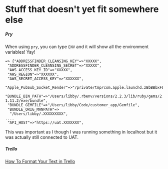 # Stuff that doesn't yet fit somewhere else

##### Pry
When using `pry`, you can type `ENV` and it will show all the environment variables! Yay!

```
=> {"ADDRESSFINDER_CLEANSING_KEY"=>"XXXXX",
 "ADDRESSFINDER_CLEANSING_SECRET"=>"XXXXX",
 "AWS_ACCESS_KEY_ID"=>"XXXXX",
 "AWS_REGION"=>"XXXXXX",
 "AWS_SECRET_ACCESS_KEY"=>"XXXXXX",
 "Apple_PubSub_Socket_Render"=>"/private/tmp/com.apple.launchd.zBbBBbxFLf/Render",
 "BUNDLE_BIN_PATH"=>"/Users/libby/.rbenv/versions/2.2.3/lib/ruby/gems/2.2.0/gems/bundler-1.11.2/exe/bundle",
 "BUNDLE_GEMFILE"=>"/Users/libby/Code/customer_app/Gemfile",
 "BUNDLE_ORIG_MANPATH"=>
  "/Users/libby/.XXXXXXXXX",
....
 "API_HOST"=>"https://uat.XXXXXXX",
 ```

This was important as I though I was running something in localhost but it was actually still connected to UAT.

##### Trello
[How To Format Your Text in Trello](http://help.trello.com/article/821-using-markdown-in-trello)
